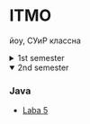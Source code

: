 # ITMO

йоу, СУиР классна

<details><summary>1st semester</summary>

### Java
- [Laba 3-4](https://github.com/cgsg-tt6ITMO/s1-java-lab3)
### Diskra
* [Huffman](https://github.com/cgsg-tt6ITMO/s1-diskra-Huffman)


</details>

<details open><summary>2nd semester</summary>

### Java
- [Laba 5](https://github.com/cgsg-tt6ITMO/s2-java-lab5/)


</details>
